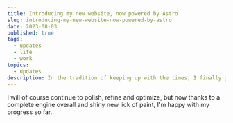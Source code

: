 ```yaml
---
title: Introducing my new website, now powered by Astro
slug: introducing-my-new-website-now-powered-by-astro
date: 2023-08-03
published: true
tags:
  - updates
  - life
  - work
topics:
  - updates
description: In the tradition of keeping up with the times, I finally got around to migrating my personal site (and playground) from Gridsome to Nuxt. It's gone surprisingly smooth and overall a slightly more polished experience.
---
```

I will of course continue to polish, refine and optimize, but now thanks to a complete engine overall and shiny new lick of paint, I'm happy with my progress so far.

